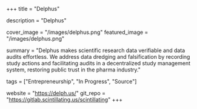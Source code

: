 +++
title = "Delphus"

description = "Delphus"

cover_image = "/images/delphus.png"
featured_image = "/images/delphus.png"

summary = "Delphus makes scientific research data verifiable and data audits effortless. We address data dredging and falsification by recording study actions and facilitating audits in a decentralized study management system, restoring public trust in the pharma industry."

tags = ["Entrepreneurship", "In Progress", "Source"]

website = "https://delph.us/"
git_repo = "https://gitlab.scintillating.us/scintillating"
+++
